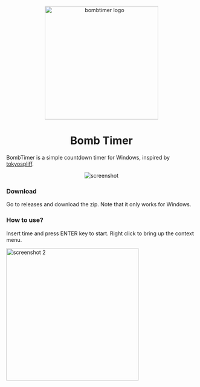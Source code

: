 <p align="center"><img src="https://github.com/user-attachments/assets/01094636-06dc-4432-bd63-72e882a3db16" alt="bombtimer logo" width="300"></p>
<h1 align="center">Bomb Timer</h1>
<p>BombTimer is a simple countdown timer for Windows, inspired by <a href="https://www.youtube.com/@tokyospliff">tokyospliff</a>.</p>
<p align="center"><img src="https://github.com/user-attachments/assets/3827f8f0-25cf-4619-a774-8d715d61b82d" alt="screenshot"></p>
<h3>Download</h3>
<p>Go to releases and download the zip. Note that it only works for Windows.</p>
<h3>How to use?</h3>
<p>Insert time and press ENTER key to start. Right click to bring up the context menu.</p>
<img width="350" alt="screenshot 2" src="https://github.com/user-attachments/assets/d75226ca-1077-4dae-a606-195bf0e0a669">
